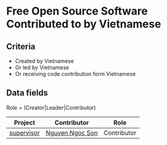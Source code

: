 # Free Open Source Software Contributed to by Vietnamese

## Criteria

* Created by Vietnamese
* Or led by Vietnamese
* Or receiving code contribution form Vietnamese

## Data fields

Role = (Creator|Leader|Contributor)

|Project|Contributor|Role|
|-------|-----------|----|
|[supervisor](https://github.com/Supervisor/supervisor)|[Nguyen Ngoc Son](https://github.com/ngocson2vn)|Contributor|
